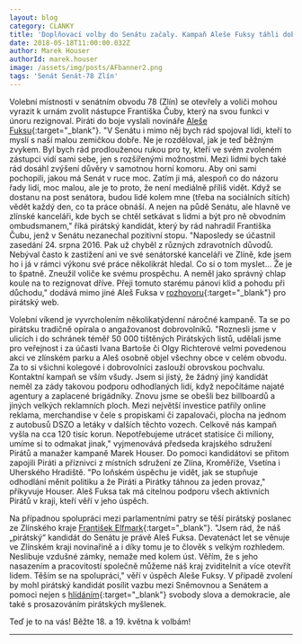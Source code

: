 ```yaml
---
layout: blog
category: CLANKY
title: 'Doplňovací volby do Senátu začaly. Kampaň Aleše Fuksy táhli dobrovolníci'
date: 2018-05-18T11:00:00.032Z
author: Marek Houser
authorId: marek.houser
image: /assets/img/posts/AFbanner2.png
tags: 'Senát Senát-78 Zlín'
---
```

Volební místnosti v senátním obvodu 78 (Zlín) se otevřely a voliči mohou vyrazit k urnám zvolit nástupce Františka Čuby, který na svou funkci v únoru rezignoval. Piráti do boje vyslali novináře [Aleše Fuksu](https://www.alesfuksa.cz){:target="_blank"}. "V Senátu i mimo něj bych rád spojoval lidi, kteří to myslí s naší malou zemičkou dobře. Ne je rozděloval, jak je teď běžným zvykem. Byl bych rád prodlouženou rukou pro ty, kteří ve svém zvoleném zástupci vidí sami sebe, jen s rozšířenými možnostmi. Mezi lidmi bych také rád dosáhl zvýšení důvěry v samotnou horní komoru. Aby oni sami pochopili, jakou má Senát v ruce moc. Zatím ji má, alespoň co do názoru řady lidí, moc malou, ale je to proto, že není mediálně příliš vidět. Když se dostanu na post senátora, budou lidé kolem mne (třeba na sociálních sítích) vědět každý den, co ta práce obnáší. A nejen na půdě Senátu, ale hlavně ve zlínské kanceláři, kde bych se chtěl setkávat s lidmi a být pro ně obvodním ombudsmanem," říká pirátský kandidát, který by rád nahradil Františka Čubu, jenž v Senátu nezanechal pozitivní stopu. "Naposledy se účastnil zasedání 24. srpna 2016. Pak už chyběl z různých zdravotních důvodů. Nebýval často k zastižení ani ve své senátorské kanceláři ve Zlíně, kde jsem ho i já v rámci výkonu své práce několikrát hledal. Co si o tom myslet... Že je to špatně. Zneužil voliče ke svému prospěchu. A neměl jako správný chlap koule na to rezignovat dříve. Přeji tomuto starému pánovi klid a pohodu při důchodu," dodává mimo jiné Aleš Fuksa v [rozhovoru](https://zlinsky.pirati.cz/aktuality/rozhovor-s-kandidatem-alesem-fuksou.html){:target="_blank"} pro pirátský web.

Volební víkend je vyvrcholením několikatýdenní náročné kampaně. Ta se po pirátsku tradičně opírala o angažovanost dobrovolníků. "Roznesli jsme v ulicích i do schránek téměř 50 000 tištěných Pirátských listů, udělali jsme pro veřejnost i za účasti Ivana Bartoše či Olgy Richterové velmi povedenou akci ve zlínském parku a Aleš osobně objel všechny obce v celém obvodu. Za to si všichni kolegové i dobrovolníci zaslouží obrovskou pochvalu. Kontaktní kampaň se vším všudy. Jsem si jistý, že žádný jiný kandidát neměl za zády takovou podporu odhodlaných lidí, když nepočítáme najaté agentury a zaplacené brigádníky. Znovu jsme se obešli bez billboardů a jiných velkých reklamních ploch. Mezi největší investice patřily online reklama, merchandise v čele s propiskami či zapalovači, plocha na jednom z autobusů DSZO a letáky v dalších těchto vozech. Celkově nás kampaň vyšla na cca 120 tisíc korun. Nepotřebujeme utrácet statisíce či miliony, umíme si to odmakat jinak," vyjmenovává předseda krajského sdružení Pirátů a manažer kampaně Marek Houser. Do pomoci kandidátovi se přitom zapojili Piráti a příznivci z místních sdružení ze Zlína, Kroměříže, Vsetína i Uherského Hradiště. "Po loňském úspěchu je vidět, jak se stupňuje odhodlání měnit politiku a že Piráti a Pirátky táhnou za jeden provaz," přikyvuje Houser. Aleš Fuksa tak má citelnou podporu všech aktivních Pirátů v kraji, kteří věří v jeho úspěch.

Na případnou spolupráci mezi parlamentními patry se těší pirátský poslanec ze Zlínského kraje [František Elfmark](http://www.frantisekelfmark.html){:target="_blank"}. "Jsem rád, že náš „pirátský“ kandidát do Senátu je právě Aleš Fuksa. Devatenáct let se věnuje ve Zlínském kraji novinařině a i díky tomu je to člověk s velkým rozhledem. Neslibuje vzdušné zámky, nemaže med kolem úst. Věřím, že s jeho nasazením a pracovitostí společně můžeme náš kraj zviditelnit a více otevřít lidem. Těším se na spolupráci," věří v úspěch Aleše Fuksy. V případě zvolení by mohl pirátský kandidát posílit vazbu mezi Sněmovnou a Senátem a pomoci nejen s [hlídáním](http://www.alesfuksa.cz/program.html){:target="_blank"} svobody slova a demokracie, ale také s prosazováním pirátských myšlenek.

Teď je to na vás! Běžte 18. a 19. května k volbám!

- - -
